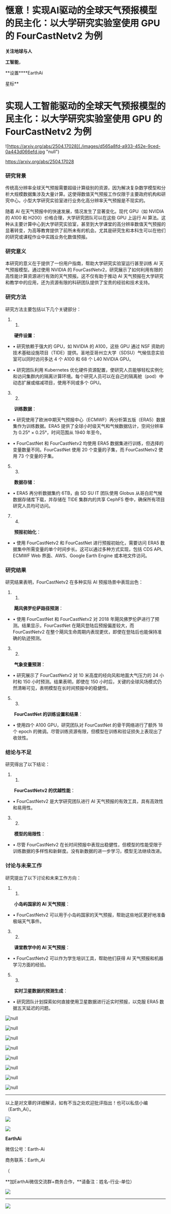 # 惬意！实现AI驱动的全球天气预报模型的民主化：以大学研究实验室使用 GPU 的 FourCastNetv2 为例

**关注****地球与****人**

**工智能**，

**设置****EarthAi

星标**

  

# 实现人工智能驱动的全球天气预报模型的民主化：以大学研究实验室使用 GPU 的 FourCastNetv2 为例

![https://arxiv.org/abs/2504.17028](./images/d565a8fd-a933-452e-9ced-0a443d066efd.jpg "null")

https://arxiv.org/abs/2504.17028

### 研究背景

传统高分辨率全球天气预报需要超级计算级别的资源，因为解决复杂数学模型和分析大规模数据集涉及大量计算。这使得数值天气预报工作仅限于主要政府机构和研究中心。小型大学研究实验室进行业务化高分辨率天气预报是不现实的。

随着 AI 在天气预报中的快速发展，情况发生了显著变化。现代 GPU（如 NVIDIA 的 A100 和 H200）价格合理，大学研究团队可以在这些 GPU 上运行 AI 算法。这种从主要计算中心到大学研究实验室，甚至到大学课堂的高分辨率数值天气预报的显著转变，为高等教育提供了前所未有的机会。尤其是研究生和本科生可以在他们的研究或课程作业中实践业务化数值预报。

### 研究意义

本研究的意义在于提供了一份用户指南，帮助大学研究实验室运行甚至训练 AI 天气预报模型。通过使用 NVIDIA 的 FourCastNetv2，研究展示了如何利用有限的高性能计算资源进行有效的天气预报。这不仅有助于推动 AI 天气预报在大学研究和教学中的应用，还为资源有限的科研团队提供了宝贵的经验和技术支持。

### 研究方法

研究方法主要包括以下几个关键部分：

1.  1.
    
     **硬件设置**：
    

*   • 研究依赖于强大的 GPU，如 NVIDIA 的 A100，这些 GPU 通过 NSF 资助的技术基础设施项目（TIDE）提供。圣地亚哥州立大学（SDSU）气候信息实验室可以同时访问多达 4 个 A100 和 68 个 L40 NVIDIA GPU。
    
*   • 研究团队利用 Kubernetes 优化硬件资源配置，使研究人员能够轻松实例化和访问集群内的隔离计算环境。每个研究人员可以在自己的隔离舱（pod）中动态扩展或缩减项目，使用不同或多个 GPU。
    

3.  2.
    
     **训练数据**：
    

*   • 研究使用了欧洲中期天气预报中心（ECMWF）再分析第五版（ERA5）数据集作为训练数据。ERA5 提供了全球小时级天气和气候数据估计，空间分辨率为 0.25° × 0.25°，时间范围从 1940 年至今。
    
*   • FourCastNet 和 FourCastNetv2 均使用 ERA5 数据集进行训练，但选择的变量数量不同。FourCastNet 使用 20 个变量的子集，而 FourCastNetv2 使用 73 个变量的子集。
    

5.  3.
    
     **数据存储**：
    

*   • ERA5 再分析数据集约 6TB，由 SD SU IT 团队使用 Globus 从哥白尼气候数据存储库下载，并存储在 TIDE 集群内的共享 CephFS 卷中，确保所有项目研究人员均可访问。
    

7.  4.
    
     **预报初始化**：
    

*   • 使用 FourCastNetv2 和 FourCastNet 进行预报初始化，需要访问 ERA5 数据集中所需变量的单个时间步长。这可以通过多种方式实现，包括 CDS API、ECMWF Web 界面、AWS、Google Earth Engine 或本地文件访问。
    

### 研究结果

研究结果表明，FourCastNetv2 在多种实际 AI 预报场景中表现出色：

1.  1.
    
     **飓风佛罗伦萨路径预测**：
    

*   • 使用 FourCastNet 和 FourCastNetv2 对 2018 年飓风佛罗伦萨进行了预测。结果显示，FourCastNet 在飓风登陆后预报偏差较大，而 FourCastNetv2 在整个飓风生命周期内表现更优，即使在登陆后也能保持准确的轨迹预测。
    

3.  2.
    
     **气象变量预测**：
    

*   • 研究展示了 FourCastNetv2 对 10 米高度的经向风和地面大气压力的 24 小时和 150 小时预测。结果表明，即使在 150 小时后，关键的全球风场模式仍然清晰可见，表明模型在长时间预报中的稳健性。
    

5.  3.
    
     **FourCastNet 的训练设置和结果**：
    

*   • 使用四个 A100 GPU，研究团队对 FourCastNet 的骨干网络进行了额外 18 个 epoch 的微调。尽管训练资源有限，但模型在训练和验证损失上表现出了收敛性。
    

### 结论与不足

研究得出了以下结论：

1.  1.
    
     **FourCastNetv2 的优越性能**：
    

*   • FourCastNetv2 是大学研究团队进行 AI 天气预报的有效工具，具有高效性和易用性。
    

3.  2.
    
     **模型的局限性**：
    

*   • 尽管 FourCastNetv2 在长时间预报中表现出稳健性，但模型的性能受限于训练数据的多样性和新鲜度。没有新数据的进一步学习，模型无法继续改进。
    

### 讨论与未来工作

研究提出了以下讨论和未来工作方向：

1.  1.
    
     **小岛屿国家的 AI 天气预报**：
    

*   • FourCastNetv2 可以用于小岛屿国家的天气预报，帮助这些地区更好地准备极端天气事件。
    

3.  2.
    
     **课堂教学中的 AI 天气预报**：
    

*   • FourCastNetv2 可以作为学生培训工具，帮助他们获得 AI 天气预报和机器学习方面的经验。
    

5.  3.
    
     **实时卫星数据的预测生成**：
    

*   • 研究团队计划探索如何直接使用卫星数据进行近实时预报，以克服 ERA5 数据五天延迟的问题。
    

![](./images/24e45c53-876d-489f-8873-34d9755a3c85.jpg "null")

![](./images/b4f2c89c-5436-4d1b-a00c-e7154ede0aad.jpg "null")

![](./images/2dd60612-9f52-4e77-93ce-bd3812a8a32d.jpg "null")

![](./images/dc02a8bc-4f6a-4faf-8071-07a6ac51e317.jpg "null")

![](./images/4a35b2f8-e685-4441-9bcf-c541d660ca1b.jpg "null")

![](./images/30319a9d-7862-499f-b03d-d0a02f291c6e.jpg "null")

![](./images/544ef32d-cfad-48e6-87ef-2be6e17df78a.jpg "null")

![](./images/4db084c4-c41b-40f0-90b2-2eda2c6ec463.jpg "null")

* * *

以上是对文章的详细解读，如有不当之处欢迎批评指出！也可以私信小编（Earth\_Ai）。

![](./images/53bbde62-5fb0-4a75-90f1-1c239207e10e.jpg)

  

![](./images/3838d3e0-1071-415c-943d-5ee7b2e393e1.jpg)

**EarthAi**

微信公号：Earth-Ai

商务联系：Earth\_Ai

  

（

**加EarthAi微信交流群+商务合作，**请备注：姓名-行业-单位）

![](./images/0bc6637b-823e-4c7a-9664-cc9786c9bfa2.jpg)

* * *

  

![](./images/39987399-28ce-4562-8c96-7b84ba0790e9.jpg)
